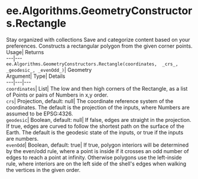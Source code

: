  
#  ee.Algorithms.GeometryConstructors.Rectangle 
Stay organized with collections  Save and categorize content based on your preferences. 
Constructs a rectangular polygon from the given corner points. Usage| Returns  
---|---  
`ee.Algorithms.GeometryConstructors.Rectangle(coordinates,  _crs_, _geodesic_, _evenOdd_)`| Geometry  
Argument| Type| Details  
---|---|---  
`coordinates`| List| The low and then high corners of the Rectangle, as a list of Points or pairs of Numbers in x,y order.  
`crs`| Projection, default: null| The coordinate reference system of the coordinates. The default is the projection of the inputs, where Numbers are assumed to be EPSG:4326.  
`geodesic`| Boolean, default: null| If false, edges are straight in the projection. If true, edges are curved to follow the shortest path on the surface of the Earth. The default is the geodesic state of the inputs, or true if the inputs are numbers.  
`evenOdd`| Boolean, default: true| If true, polygon interiors will be determined by the even/odd rule, where a point is inside if it crosses an odd number of edges to reach a point at infinity. Otherwise polygons use the left-inside rule, where interiors are on the left side of the shell's edges when walking the vertices in the given order.  
